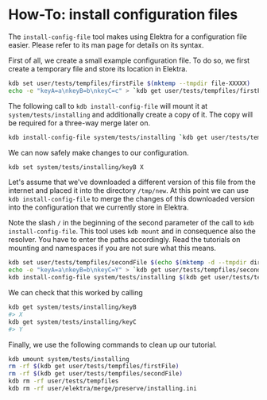 # How-To: install configuration files

The `install-config-file` tool makes using Elektra for a configuration file easier.
Please refer to its man page for details on its syntax.

First of all, we create a small example configuration file.
To do so, we first create a temporary file and store its location in Elektra.

```sh
kdb set user/tests/tempfiles/firstFile $(mktemp --tmpdir file-XXXXX)
echo -e "keyA=a\nkeyB=b\nkeyC=c" > `kdb get user/tests/tempfiles/firstFile`
```

The following call to `kdb install-config-file` will mount it at `system/tests/installing` and additionally create a copy of it.
The copy will be required for a three-way merge later on.

```sh
kdb install-config-file system/tests/installing `kdb get user/tests/tempfiles/firstFile` ini
```

We can now safely make changes to our configuration.

```sh
kdb set system/tests/installing/keyB X
```

Let's assume that we've downloaded a different version of this file from the internet and placed it into the directory `/tmp/new`.
At this point we can use `kdb install-config-file` to merge the changes of this downloaded version into the configuration that we currently store in Elektra.

Note the slash `/` in the beginning of the second parameter of the call to `kdb install-config-file`.
This tool uses `kdb mount` and in consequence also the resolver.
You have to enter the paths accordingly.
Read the tutorials on mounting and namespaces if you are not sure what this means.

```sh
kdb set user/tests/tempfiles/secondFile $(echo $(mktemp -d --tmpdir dir-for-file-XXXXX)/$(basename $(kdb get user/tests/tempfiles/firstFile)))
echo -e "keyA=a\nkeyB=b\nkeyC=Y" > `kdb get user/tests/tempfiles/secondFile`
kdb install-config-file system/tests/installing $(kdb get user/tests/tempfiles/secondFile) ini
```

We can check that this worked by calling

```sh
kdb get system/tests/installing/keyB
#> X
kdb get system/tests/installing/keyC
#> Y
```

Finally, we use the following commands to clean up our tutorial.

```sh
kdb umount system/tests/installing
rm -rf $(kdb get user/tests/tempfiles/firstFile)
rm -rf $(kdb get user/tests/tempfiles/secondFile)
kdb rm -rf user/tests/tempfiles
kdb rm -rf user/elektra/merge/preserve/installing.ini
```
